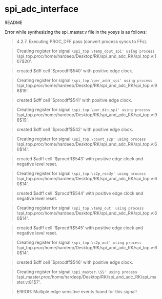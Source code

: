 # spi_adc_interface

README

Error while synthesizing the spi_master.v file in the yosys is as follows:

>4.2.7. Executing PROC_DFF pass (convert process syncs to FFs).

>Creating register for signal `\spi_top.\temp_dout_spi' using process `\spi_top.$proc$/home/hardeep/Desktop/RK/spi_and_adc_RK/spi_top.v:107$20'.

> created $dff cell `$procdff$540' with positive edge clock.

>Creating register for signal `\spi_top.\per_addr_spi' using process `\spi_top.$proc$/home/hardeep/Desktop/RK/spi_and_adc_RK/spi_top.v:98$19'.

> created $dff cell `$procdff$541' with positive edge clock.

>Creating register for signal `\spi_top.\per_din_spi' using process `\spi_top.$proc$/home/hardeep/Desktop/RK/spi_and_adc_RK/spi_top.v:98$19'.

>created $dff cell `$procdff$542' with positive edge clock.

>Creating register for signal `\spi_top.\count_s2p' using process `\spi_top.$proc$/home/hardeep/Desktop/RK/spi_and_adc_RK/spi_top.v:60$14'.

> created $adff cell `$procdff$543' with positive edge clock and negative level reset.

>Creating register for signal `\spi_top.\s2p_ready' using process `\spi_top.$proc$/home/hardeep/Desktop/RK/spi_and_adc_RK/spi_top.v:60$14'.

> created $adff cell `$procdff$544' with positive edge clock and negative level reset.

>Creating register for signal `\spi_top.\temp_out' using process `\spi_top.$proc$/home/hardeep/Desktop/RK/spi_and_adc_RK/spi_top.v:60$14'.

> created $adff cell `$procdff$545' with positive edge clock and negative level reset.

>Creating register for signal `\spi_top.\s2p_out' using process `\spi_top.$proc$/home/hardeep/Desktop/RK/spi_and_adc_RK/spi_top.v:60$14'.

> created $dff cell `$procdff$546' with positive edge clock.

>Creating register for signal `\spi_master.\SS' using process `\spi_master.$proc$/home/hardeep/Desktop/RK/spi_and_adc_RK/spi_master.v:81$7'.

>ERROR: Multiple edge sensitive events found for this signal!
